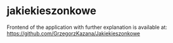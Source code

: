 # jakiekieszonkowe

Frontend of the application with further explanation is available at:
https://github.com/GrzegorzKazana/Jakiekieszonkowe
